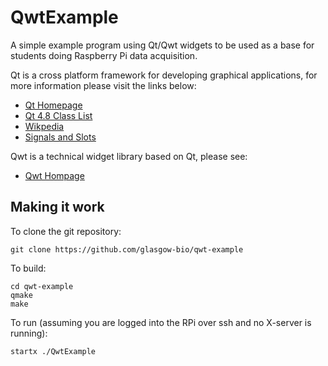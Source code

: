 QwtExample
===========

A simple example program using Qt/Qwt widgets to be used as a base for students doing Raspberry Pi data acquisition.

Qt is a cross platform framework for developing graphical applications, for more information please visit the links below:
* [Qt Homepage](http://qt-project.org/)
* [Qt 4.8 Class List](http://qt-project.org/doc/qt-4.8/classes.html)
* [Wikpedia](http://en.wikipedia.org/wiki/Qt_%28framework%29)
* [Signals and Slots](http://qt-project.org/doc/qt-4.8/signalsandslots.html)

Qwt is a technical widget library based on Qt, please see:
* [Qwt Hompage](http://qwt.sourceforge.net/)


Making it work
--------------

To clone the git repository:

    git clone https://github.com/glasgow-bio/qwt-example

To build:

    cd qwt-example
    qmake
    make

To run (assuming you are logged into the RPi over ssh and no X-server is running):

    startx ./QwtExample
